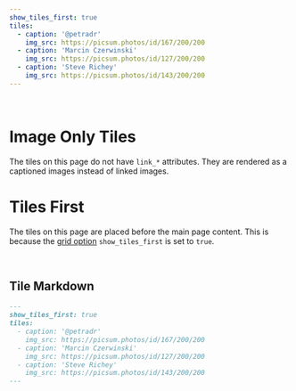```yaml
---
show_tiles_first: true
tiles:
  - caption: '@petradr'
    img_src: https://picsum.photos/id/167/200/200
  - caption: 'Marcin Czerwinski'
    img_src: https://picsum.photos/id/127/200/200
  - caption: 'Steve Richey'
    img_src: https://picsum.photos/id/143/200/200
---
```


<br>

# Image Only Tiles 
The tiles on this page do not have `link_*` attributes.  They are rendered as a captioned images instead of linked images.

# Tiles First
The tiles on this page are placed before the main page content.  This is because the [grid option](../grid.md) `show_tiles_first` is set to `true`.

<br>

## Tile Markdown

```markdown
---
show_tiles_first: true
tiles:
  - caption: '@petradr'
    img_src: https://picsum.photos/id/167/200/200
  - caption: 'Marcin Czerwinski'
    img_src: https://picsum.photos/id/127/200/200
  - caption: 'Steve Richey'
    img_src: https://picsum.photos/id/143/200/200
---
```